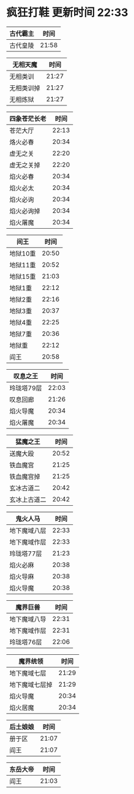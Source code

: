 # 疯狂打鞋 更新时间 22:33

| 古代霸主   | 时间    |
|--------|-------|
| 古代皇陵 | 21:58 |

| 无相天魔   | 时间    |
|--------|-------|
| 无相类训 | 21:27 |
| 无相类训掉 | 21:27 |
| 无相炼狱 | 21:27 |

| 四象苍茫长老   | 时间    |
|--------|-------|
| 苍茫大厅 | 22:13 |
| 烙火必春 | 20:34 |
| 虚无之关 | 22:20 |
| 虚无之关掉 | 22:20 |
| 焰火必春 | 20:34 |
| 焰火必太 | 20:34 |
| 焰火必询 | 20:34 |
| 焰火必询掉 | 20:34 |
| 焰火屠魔 | 20:34 |

| 间王   | 时间    |
|--------|-------|
| 地狱10重 | 20:50 |
| 地狱11重 | 20:52 |
| 地狱15重 | 21:03 |
| 地狱1重 | 22:12 |
| 地狱2重 | 22:16 |
| 地狱3重 | 20:37 |
| 地狱4重 | 22:25 |
| 地狱7重 | 20:36 |
| 地狱重 | 22:12 |
| 阎王 | 20:58 |

| 叹息之王   | 时间    |
|--------|-------|
| 玲珑塔79层 | 22:03 |
| 叹息回廊 | 21:26 |
| 焰火导魔 | 20:34 |
| 焰火屠魔 | 20:34 |

| 猛魔之王   | 时间    |
|--------|-------|
| 送魔大殴 | 20:52 |
| 铁血魔宫 | 21:25 |
| 铁血魔宫掉 | 21:25 |
| 玄冰古道二 | 20:42 |
| 玄冰上古道二 | 20:42 |

| 鬼火人马   | 时间    |
|--------|-------|
| 地下魔域八层 | 22:33 |
| 地下魔域作层 | 22:33 |
| 玲珑塔77层 | 21:23 |
| 焰火必麻 | 20:38 |
| 焰火导麻 | 20:38 |
| 焰火导魔 | 20:38 |

| 魔界巨兽   | 时间    |
|--------|-------|
| 地下魔域八导 | 22:31 |
| 地下魔域作层 | 22:31 |
| 玲珑塔76层 | 22:06 |

| 魔界统领   | 时间    |
|--------|-------|
| 地下魔域七层 | 21:29 |
| 地下魔域七层掉 | 21:29 |
| 焰火导魔 | 20:34 |
| 焰火居魔 | 20:34 |

| 后土娘娘   | 时间    |
|--------|-------|
| 册于区 | 21:07 |
| 阎王 | 21:07 |

| 东岳大帝   | 时间    |
|--------|-------|
| 阎王 | 21:03 |